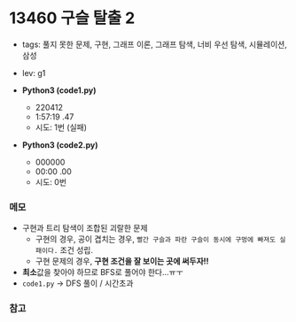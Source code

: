 # 13460 구슬 탈출 2
- tags: 풀지 못한 문제, 구현, 그래프 이론, 그래프 탐색, 너비 우선 탐색, 시뮬레이션, 삼성
- lev: g1

- **Python3 (code1.py)**
  - 220412
  - 1:57:19 .47
  - 시도: 1번 (실패)

- **Python3 (code2.py)**
  - 000000
  - 00:00 .00
  - 시도: 0번

### 메모
 - 구현과 트리 탐색이 조합된 괴랄한 문제
    - 구현의 경우, 공이 겹치는 경우, `빨간 구슬과 파란 구슬이 동시에 구멍에 빠져도 실패이다.` 조건 성립.
    - 구현 문제의 경우, **구현 조건을 잘 보이는 곳에 써두자!!**
 - **최소**값을 찾아야 하므로 BFS로 풀어야 한다...ㅠㅜ
 - `code1.py` -> DFS 풀이 / 시간초과

### 참고
